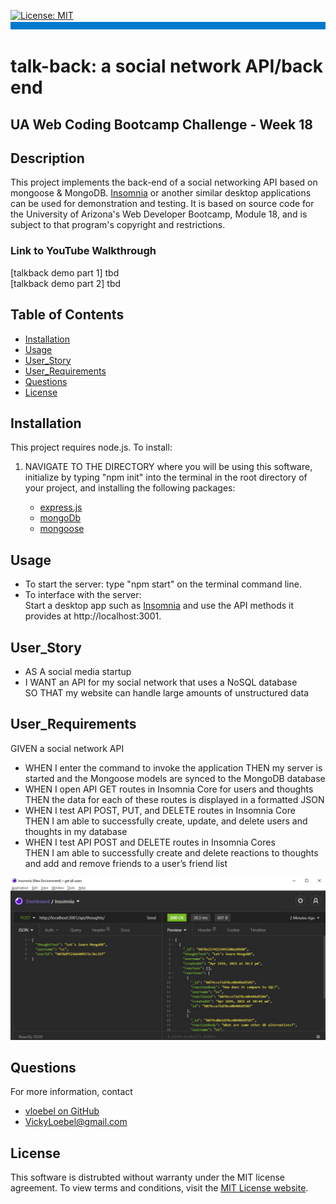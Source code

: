 
  [![License: MIT](https://img.shields.io/badge/License-MIT-yellow.svg)](https://opensource.org/licenses/MIT)  
  ![banner](./assets/rm-banner.jpg)
  # talk-back: a social network API/back end
  ## UA Web Coding Bootcamp Challenge - Week 18
  
  ## Description  
  This project implements the back-end of a social networking API based on mongoose & MongoDB. [Insomnia](https://insomnia.rest/) or another similar desktop applications can be used for demonstration and testing. It is based on source code for  the University of Arizona's Web Developer Bootcamp, Module 18, and is subject to that program's copyright and restrictions.

  ### Link to YouTube Walkthrough
  [talkback demo part 1] tbd    
  [talkback demo part 2] tbd   
  
  
  ## Table of Contents  
  * [Installation](#Installation)  
  * [Usage](#Usage) 
  * [User_Story](#User_Story)  
  * [User_Requirements](#User_Requirements)  
  * [Questions](#Questions)    
  * [License](#License)
  ## Installation  
  This project requires node.js. To install: 
  
1. NAVIGATE TO THE DIRECTORY where you will be using this software, initialize by typing "npm init" into the terminal in the root directory of your project, and installing the following packages:   

    * [express.js](https://expressjs.com/)    
    * [mongoDb](https://www.mongodb.com/)    
    * [mongoose](https://www.npmjs.com/package/mongoose)    
    
  ## Usage  
  * To start the server: 
    type "npm start" on the terminal command line.   
  * To interface with the server:  
    Start a desktop app such as [Insomnia](https://insomnia.rest/) and use the API methods it provides at http://localhost:3001.

  ## User_Story 
 * AS A social media startup
 * I WANT an API for my social network that uses a NoSQL database  
   SO THAT my website can handle large amounts of unstructured data
  ## User_Requirements
  GIVEN a social network API  
  * WHEN I enter the command to invoke the application
    THEN my server is started and the Mongoose models are synced to the MongoDB database
  * WHEN I open API GET routes in Insomnia Core for users and thoughts
    THEN the data for each of these routes is displayed in a formatted JSON
  * WHEN I test API POST, PUT, and DELETE routes in Insomnia Core  
    THEN I am able to successfully create, update, and delete users and thoughts in my database
  * WHEN I test API POST and DELETE routes in Insomnia Cores  
    THEN I am able to successfully create and delete reactions to thoughts and add and remove friends to a user’s friend list  
 
  ![Insomnia Screenshot](./assets/insomnia.capture.jpg)

  ## Questions
  For more information, contact  
  * [vloebel on GitHub](https://github.com/vloebel)  
  * [VickyLoebel@gmail.com](mailto:VickyLoebel@gmail.com)
  ## License
  This software is distrubted without warranty under the MIT license agreement. To view terms and conditions, visit the [MIT License website](https://opensource.org/licenses/MIT).
      
